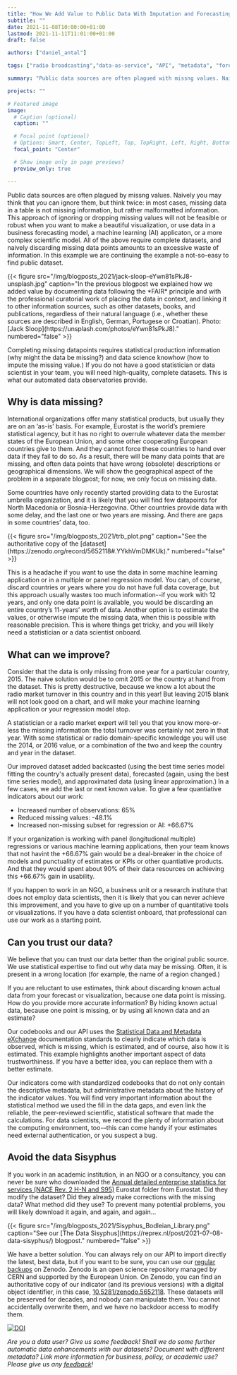```yaml
---
title: "How We Add Value to Public Data With Imputation and Forecasting"
subtitle: ""
date: 2021-11-08T10:00:00+01:00
lastmod: 2021-11-11T11:01:00+01:00
draft: false

authors: ["daniel_antal"]

tags: ["radio broadcasting","data-as-service", "API", "metadata", "forecasting", "missing data"]

summary: "Public data sources are often plagued with missng values. Naively you may think that you can ignore them, but think twice: in most cases, missing data in a table is not missing information, but rather malformatted information which will destroy your beautiful visualization or stop your application from working. In this example we show how we increase the usable subset of a public dataset by 66.7%, rendering useful what would otherwise have been a deal-breaker in panel regressions or machine learning applications."

projects: ""

# Featured image
image:
  # Caption (optional)
  caption: ""

  # Focal point (optional)
  # Options: Smart, Center, TopLeft, Top, TopRight, Left, Right, BottomLeft, Bottom, BottomRight
  focal_point: "Center"

  # Show image only in page previews?
  preview_only: true

---
```


Public data sources are often plagued by missng values. Naively you may think that you can ignore them, but think twice: in most cases, missing data in a table is not missing information, but rather malformatted information. This approach of ignoring or dropping missing values will not be feasible or robust when you want to make a beautiful visualization, or use data in a business forecasting model, a machine learning (AI) applicaton, or a more complex scientific model. All of the above require complete datasets, and naively discarding missing data points amounts to an excessive waste of information. In this example we are continuing the example a not-so-easy to find public dataset.

<td style="text-align: center;">{{< figure src="/img/blogposts_2021/jack-sloop-eYwn81sPkJ8-unsplash.jpg" caption="In the previous blogpost we explained how we added value by documenting data following the *FAIR* principle and with the professional curatorial work of placing the data in context, and linking it to other information sources, such as other datasets, books, and publications, regardless of their natural language (i.e., whether these sources are described in English, German, Portugese or Croatian). Photo: [Jack Sloop](https://unsplash.com/photos/eYwn81sPkJ8)." numbered="false" >}}</td>

Completing missing datapoints requires statistical production information (why might the data be missing?) and data science knowhow (how to impute the missing value.) If you do not have a good statistician or data scientist in your team, you will need high-quality, complete datasets. This is what our automated data observatories provide.

## Why is data missing?

International organizations offer many statistical products, but usually they are on an ‘as-is’ basis. For example, Eurostat is the world’s premiere statistical agency, but it has no right to overrule whatever data the member states of the European Union, and some other cooperating European countries give to them. And they cannot force these countries to hand over data if they fail to do so. As a result, there will be many data points that are missing, and often data points that have wrong (obsolete) descriptions or geographical dimensions. We will show the geographical aspect of the problem in a separate blogpost; for now, we only focus on missing data.

Some countries have only recently started providing data to the Eurostat umbrella organization, and it is likely that you will find few datapoints for North Macedonia or Bosnia-Herzegovina. Other countries provide data with some delay, and the last one or two years are missing. And there are gaps in some countries’ data, too.

<td style="text-align: center;">{{< figure src="/img/blogposts_2021/trb_plot.png" caption="See the authoritative copy of the [dataset](https://zenodo.org/record/5652118#.YYkhVmDMKUk)." numbered="false" >}}</td>

This is a headache if you want to use the data in some machine learning application or in a multiple or panel regression model. You can, of course, discard countries or years where you do not have full data coverage, but this approach usually wastes too much information--if you work with 12 years, and only one data point is available, you would be discarding an entire country’s 11-years’ worth of data. Another option is to estimate the values, or otherwise impute the missing data, when this is possible with reasonable precision. This is where things get tricky, and you will likely need a statistician or a data scientist onboard.

## What can we improve?

Consider that the data is only missing from one year for a particular country, 2015. The naive solution would be to omit 2015 or the country at hand from the dataset. This is pretty destructive, because we know a lot about the radio market turnover in this country and in this year! But leaving 2015 blank will not look good on a chart, and will make your machine learning application or your regression model stop.

A statistician or a radio market expert will tell you that you know more-or-less the missing information: the total turnover was certainly not zero in that year.  With some statistical or radio domain-specific knowledge you will use the 2014, or 2016 value, or a combination of the two and keep the country and year in the dataset.

Our improved dataset added backcasted (using the best time series model fitting the country's actually present data), forecasted (again, using the best time series model), and approximated data (using linear approximation.) In a few cases, we add the last or next known value.  To give a few quantiative indicators about our work:

- Increased number of observations: 65%
- Reduced missing values: -48.1%
- Increased non-missing subset for regression or AI: +66.67%

If your organization is working with panel (longitudional multiple) regressions or various machine learning applications, then your team knows that not havint the +66.67% gain would be a deal-breaker in the choice of models and punctuality of estimates or KPIs or other quantiative products. And that they would spent about 90% of their data resources on achieving this +66.67% gain in usability.

If you happen to work in an NGO, a business unit or a research institute that does not employ data scientists, then it is likely that you can never achieve this improvement, and you have to give up on a number of quantitative tools or visualizations. If you  have a data scientist onboard, that professional can use our work as a starting point.  

## Can you trust our data?

We believe that you can trust our data better than the original public source. We use statistical expertise to find out why data may be missing. Often, it is present in a wrong location (for example, the name of a region changed.)

If you are reluctant to use estimates, think about discarding known actual data from your forecast or visualization, because one data point is missing.  How do you provide more accurate information? By hiding known actual data, because one point is missing, or by using all known data and an estimate?

Our codebooks and our API uses the [Statistical Data and Metadata eXchange](https://sdmx.org/?page_id=3215/) documentation standards to clearly indicate which data is observed, which is missing, which is estimated, and of course, also how it is estimated. 
This example highlights another important aspect of data trustworthiness. If you have a better idea, you can replace them with a better estimate.  

Our indicators come with standardized codebooks that do not only contain the descriptive metadata, but administrative metadata about the history of the indicator values. You will find very important information about the statistical method we used the fill in the data gaps, and even link the reliable, the peer-reviewed scientific, statistical software that made the calculations. For data scientists, we record the plenty of information about the computing environment, too-–this can come handy if your estimates need external authentication, or you suspect a bug.

## Avoid the data Sisyphus

If you work in an academic institution, in an NGO or a consultancy, you can never be sure who downloaded the [Annual detailed enterprise statistics for services (NACE Rev. 2 H-N and S95)](https://appsso.eurostat.ec.europa.eu/nui/show.do?dataset=sbs_na_1a_se_r2&lang=en) Eurostat folder from Eurostat. Did they modify the dataset? Did they already make corrections with the missing data? What method did they use? To prevent many potential problems, you will likely download it again, and again, and again...

<td style="text-align: center;">{{< figure src="/img/blogposts_2021/Sisyphus_Bodleian_Library.png" caption="See our [The Data Sisyphus](https://reprex.nl/post/2021-07-08-data-sisyphus/) blogpost." numbered="false" >}}</td>

We have a better solution. You can always rely on our API to import directly the latest, best data, but if you want to be sure, you can use our [regular backups](https://zenodo.org/record/5652118#.YYhGOGDMLIU) on Zenodo. Zenodo is an open science repository managed by CERN and supported by the European Union. On Zenodo, you can find an authoritative copy of our indicator (and its previous versions) with a digital object identifier, in this case, [10.5281/zenodo.5652118](https://doi.org/10.5281/zenodo.5652118). These datasets will be preserved for decades, and nobody can manipulate them. You cannot accidentally overwrite them, and we have no backdoor access to modify them.

[![DOI](https://zenodo.org/badge/DOI/10.5281/zenodo.5652118.svg)](https://doi.org/10.5281/zenodo.5652118)

*Are you a data user? Give us some feedback! Shall we do some further automatic data enhancements with our datasets? Document with different metadata? Link more information for business, policy, or academic use? Please  give us any [feedback](https://reprex.nl/#contact)!*
